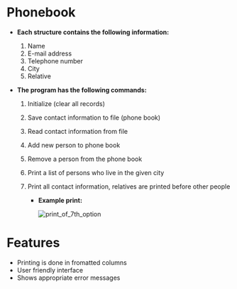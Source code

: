 # Phonebook

- **Each structure contains the following information:**
  1. Name
  2. E-mail address
  3. Telephone number
  4. City
  5. Relative

- **The program has the following commands:**
  1. Initialize (clear all records)
  2. Save contact information to file (phone book)
  3. Read contact information from file
  4. Add new person to phone book
  5. Remove a person from the phone book
  6. Print a list of persons who live in the given city
  7. Print all contact information, relatives are printed before other people
    
      - **Example print:**

          ![print_of_7th_option](https://user-images.githubusercontent.com/99806873/213675616-9bf4a2c7-f19f-4412-9f92-1f15e92a35c9.jpg)

# Features
- Printing is done in fromatted columns
- User friendly interface
- Shows appropriate error messages
